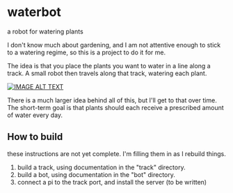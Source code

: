 # waterbot
a robot for watering plants

I don't know much about gardening, and I am not attentive enough to stick to a watering regime, so this is a project to do it for me.

The idea is that you place the plants you want to water in a line along a track. A small robot then travels along that track, watering each plant.

[![IMAGE ALT TEXT](http://img.youtube.com/vi/uN9o2ADvFOk/0.jpg)](http://www.youtube.com/watch?v=uN9o2ADvFOk "first successful watering - click to see the video")

There is a much larger idea behind all of this, but I'll get to that over time. The short-term goal is that plants should each receive a prescribed amount of water every day.

## How to build

these instructions are not yet complete. I'm filling them in as I rebuild things.

1. build a track, using documentation in the "track" directory.
2. build a bot, using documentation in the "bot" directory.
3. connect a pi to the track port, and install the server (to be written)

